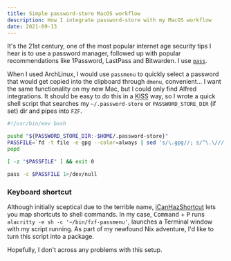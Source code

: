 ```yaml
---
title: Simple password-store MacOS workflow
description: How I integrate password-store with my MacOS workflow
date: 2021-09-13
---
```


It's the 21st century, one of the most popular internet age security tips I hear is to use a password manager, followed up with popular recommendations like 1Password, LastPass and Bitwarden. I use [`pass`](https://www.passwordstore.org).

When I used ArchLinux, I would use `passmenu` to quickly select a password that would get copied into the clipboard through `dmenu`, convenient... I want the same functionality on my new Mac, but I could only find Alfred integrations. It should be easy to do this in a <abbr title="Keep it stupid simple">KISS</abbr> way, so I wrote a quick shell script that searches my `~/.password-store` or `PASSWORD_STORE_DIR` (if set) dir and pipes into `FZF`.

```bash
#!/usr/bin/env bash

pushd "${PASSWORD_STORE_DIR:-$HOME/.password-store}"
PASSFILE=`fd -t file -e gpg --color=always | sed 's/\.gpg//; s/^\.\///' | fzf --ansi`
popd

[ -z "$PASSFILE" ] && exit 0

pass -c $PASSFILE 1>/dev/null
```

### Keyboard shortcut

Although initially sceptical due to the terrible name, [iCanHazShortcut](https://github.com/deseven/iCanHazShortcut) lets you map shortcuts to shell commands. In my case, <kbd>Command</kbd> + <kbd>P</kbd> runs `alacritty -e sh -c '~/bin/fzf-passmenu'`, launches a Terminal window with my script running. As part of my newfound Nix adventure, I'd like to turn this script into a package.

Hopefully, I don't across any problems with this setup.